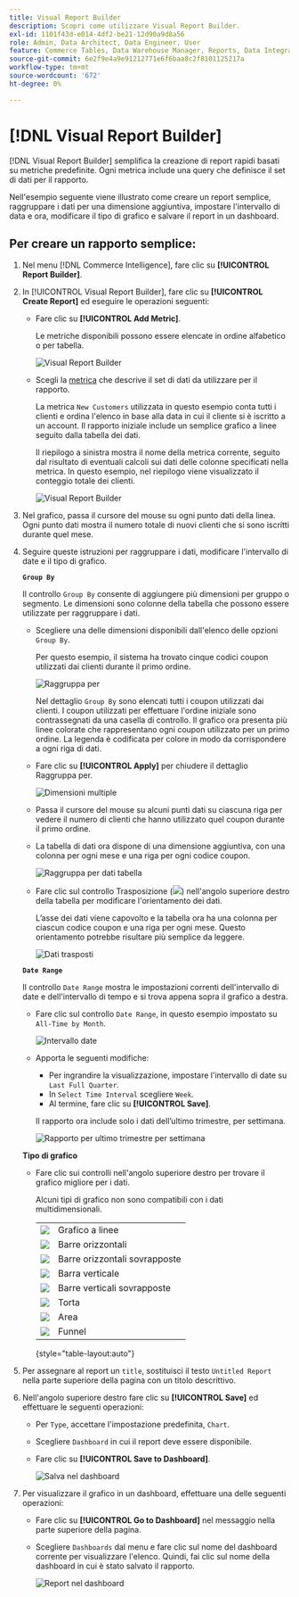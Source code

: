 ```yaml
---
title: Visual Report Builder
description: Scopri come utilizzare Visual Report Builder.
exl-id: 1101f43d-e014-4df2-be21-12d90a9d8a56
role: Admin, Data Architect, Data Engineer, User
feature: Commerce Tables, Data Warehouse Manager, Reports, Data Integration
source-git-commit: 6e2f9e4a9e91212771e6f6baa8c2f8101125217a
workflow-type: tm+mt
source-wordcount: '672'
ht-degree: 0%

---
```


# [!DNL Visual Report Builder]

[!DNL Visual Report Builder] semplifica la creazione di report rapidi basati su metriche predefinite. Ogni metrica include una query che definisce il set di dati per il rapporto.

Nell&#39;esempio seguente viene illustrato come creare un report semplice, raggruppare i dati per una dimensione aggiuntiva, impostare l&#39;intervallo di data e ora, modificare il tipo di grafico e salvare il report in un dashboard.

## Per creare un rapporto semplice:

1. Nel menu [!DNL Commerce Intelligence], fare clic su **[!UICONTROL Report Builder]**.

1. In [!UICONTROL Visual Report Builder], fare clic su **[!UICONTROL Create Report]** ed eseguire le operazioni seguenti:

   * Fare clic su **[!UICONTROL Add Metric]**.

     Le metriche disponibili possono essere elencate in ordine alfabetico o per tabella.

     ![Visual Report Builder](../../assets/magento-bi-visual-report-builder-add-metric.png)

   * Scegli la [metrica](../../data-user/reports/ess-manage-data-metrics.md) che descrive il set di dati da utilizzare per il rapporto.

     La metrica `New Customers` utilizzata in questo esempio conta tutti i clienti e ordina l&#39;elenco in base alla data in cui il cliente si è iscritto a un account. Il rapporto iniziale include un semplice grafico a linee seguito dalla tabella dei dati.

     Il riepilogo a sinistra mostra il nome della metrica corrente, seguito dal risultato di eventuali calcoli sui dati delle colonne specificati nella metrica. In questo esempio, nel riepilogo viene visualizzato il conteggio totale dei clienti.

     ![Visual Report Builder](../../assets/magento-bi-report-builder-untitled.png)

1. Nel grafico, passa il cursore del mouse su ogni punto dati della linea. Ogni punto dati mostra il numero totale di nuovi clienti che si sono iscritti durante quel mese.

1. Seguire queste istruzioni per raggruppare i dati, modificare l&#39;intervallo di date e il tipo di grafico.

   **`Group By`**

   Il controllo `Group By` consente di aggiungere più dimensioni per gruppo o segmento. Le dimensioni sono colonne della tabella che possono essere utilizzate per raggruppare i dati.

   * Scegliere una delle dimensioni disponibili dall&#39;elenco delle opzioni `Group By`.

     Per questo esempio, il sistema ha trovato cinque codici coupon utilizzati dai clienti durante il primo ordine.

     ![Raggruppa per](../../assets/magento-bi-report-builder-group-by-dimensions.png)

     Nel dettaglio `Group By` sono elencati tutti i coupon utilizzati dai clienti. I coupon utilizzati per effettuare l&#39;ordine iniziale sono contrassegnati da una casella di controllo. Il grafico ora presenta più linee colorate che rappresentano ogni coupon utilizzato per un primo ordine. La legenda è codificata per colore in modo da corrispondere a ogni riga di dati.

   * Fare clic su **[!UICONTROL Apply]** per chiudere il dettaglio Raggruppa per.

     ![Dimensioni multiple](../../assets/magento-bi-report-builder-group-by-dimension-detail.png)

   * Passa il cursore del mouse su alcuni punti dati su ciascuna riga per vedere il numero di clienti che hanno utilizzato quel coupon durante il primo ordine.

   * La tabella di dati ora dispone di una dimensione aggiuntiva, con una colonna per ogni mese e una riga per ogni codice coupon.

     ![Raggruppa per dati tabella](../../assets/magento-bi-report-builder-group-by-table-data.png)

   * Fare clic sul controllo Trasposizione (![](../../assets/magento-bi-btn-transpose.png)) nell&#39;angolo superiore destro della tabella per modificare l&#39;orientamento dei dati.

     L’asse dei dati viene capovolto e la tabella ora ha una colonna per ciascun codice coupon e una riga per ogni mese. Questo orientamento potrebbe risultare più semplice da leggere.

     ![Dati trasposti](../../assets/magento-bi-report-builder-group-by-table-data-transposed.png)

   **`Date Range`**

   Il controllo `Date Range` mostra le impostazioni correnti dell&#39;intervallo di date e dell&#39;intervallo di tempo e si trova appena sopra il grafico a destra.

   * Fare clic sul controllo `Date Range`, in questo esempio impostato su `All-Time by Month`.

     ![Intervallo date](../../assets/magento-bi-report-builder-date-range.png)

   * Apporta le seguenti modifiche:

      * Per ingrandire la visualizzazione, impostare l&#39;intervallo di date su `Last Full Quarter`.
      * In `Select Time Interval` scegliere `Week`.
      * Al termine, fare clic su **[!UICONTROL Save]**.

     Il rapporto ora include solo i dati dell’ultimo trimestre, per settimana.

     ![Rapporto per ultimo trimestre per settimana](../../assets/magento-bi-report-builder-date-range-quarter-by-week-chart.png)

   **Tipo di grafico**

   * Fare clic sui controlli nell&#39;angolo superiore destro per trovare il grafico migliore per i dati.

     Alcuni tipi di grafico non sono compatibili con i dati multidimensionali.

     | | |
     |-----|-----|
     | ![](../../assets/magento-bi-btn-chart-line.png) | Grafico a linee |
     | ![](../../assets/magento-bi-btn-chart-horz-bar.png) | Barre orizzontali |
     | ![](../../assets/magento-bi-btn-chart-horz-stacked-bar.png) | Barre orizzontali sovrapposte |
     | ![](../../assets/magento-bi-btn-chart-vert-bar.png) | Barra verticale |
     | ![](../../assets/magento-bi-btn-chart-vert-stacked-bar.png) | Barre verticali sovrapposte |
     | ![](../../assets/magento-bi-btn-chart-pie.png) | Torta |
     | ![](../../assets/magento-bi-btn-chart-area.png) | Area |
     | ![](../../assets/magento-bi-btn-chart-funnel.png) | Funnel |

     {style="table-layout:auto"}

1. Per assegnare al report un `title`, sostituisci il testo `Untitled Report` nella parte superiore della pagina con un titolo descrittivo.

1. Nell&#39;angolo superiore destro fare clic su **[!UICONTROL Save]** ed effettuare le seguenti operazioni:

   * Per `Type`, accettare l&#39;impostazione predefinita, `Chart`.

   * Scegliere `Dashboard` in cui il report deve essere disponibile.

   * Fare clic su **[!UICONTROL Save to Dashboard]**.

     ![Salva nel dashboard](../../assets/magento-bi-report-builder-save-to-dashboard.png)

1. Per visualizzare il grafico in un dashboard, effettuare una delle seguenti operazioni:

   * Fare clic su **[!UICONTROL Go to Dashboard]** nel messaggio nella parte superiore della pagina.

   * Scegliere `Dashboards` dal menu e fare clic sul nome del dashboard corrente per visualizzare l&#39;elenco. Quindi, fai clic sul nome della dashboard in cui è stato salvato il rapporto.

     ![Report nel dashboard](../../assets/magento-bi-report-builder-my-dashboard.png)
